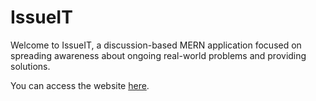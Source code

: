 # IssueIT
Welcome to IssueIT, a discussion-based MERN application focused on spreading awareness about ongoing real-world problems and providing solutions.

You can access the website <a href="https://stellar-kashata-4c1b75.netlify.app/">here</a>.
